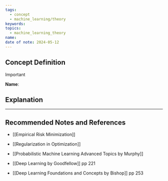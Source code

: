 ```yaml
---
tags:
  - concept
  - machine_learning/theory
keywords: 
topics:
  - machine_learning_theory
name: 
date of note: 2024-05-12
---
```


## Concept Definition

>[!important]
>**Name**: 



## Explanation





-----------
##  Recommended Notes and References

- [[Empirical Risk Minimization]]
- [[Regularization in Optimization]]


- [[Probabilistic Machine Learning Advanced Topics by Murphy]]
- [[Deep Learning by Goodfellow]] pp 221
- [[Deep Learning Foundations and Concepts by Bishop]] pp 253